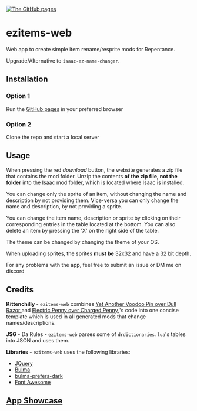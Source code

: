 [![The GitHub pages][1]][2]

[1]: https://i.ibb.co/cT1zDdh/s4-U4w6x-Ktn.png
[2]: https://ddeeddii.github.io/ezitems-web/

# ezitems-web
Web app to create simple item rename/resprite mods for Repentance.

Upgrade/Alternative to `isaac-ez-name-changer`.

## Installation
### Option 1
Run the [GitHub pages](https://ddeeddii.github.io/ezitems-web/) in your preferred browser

### Option 2
Clone the repo and start a local server

## Usage
When pressing the red *download* button, the website generates a zip file that contains the mod folder. Unzip the contents **of the zip file, not the folder** into the Isaac mod folder, which is located where Isaac is installed.

You can change only the sprite of an item, without changing the name and description by not providing them. Vice-versa you can only change the name and description, by not providing a sprite.

You can change the item name, description or sprite by clicking on their corresponding entries in the table located at the bottom. You can also delete an item by pressing the 'X' on the right side of the table.

The theme can be changed by changing the theme of your OS.

When uploading sprites, the sprites **must be** 32x32 and have a 32 bit depth.

For any problems with the app, feel free to submit an issue or DM me on discord 

## Credits
**Kittenchilly** - `ezitems-web` combines [Yet Another Voodoo Pin over Dull Razor
](https://steamcommunity.com/sharedfiles/filedetails/?id=2586699693) and [Electric Penny over Charged Penny
](https://steamcommunity.com/sharedfiles/filedetails/?id=2606524433)'s code into one concise template which is used in all generated mods that change names/descriptions.

**JSG** - Da Rules - `ezitems-web` parses some of `drdictionaries.lua`'s tables into JSON and uses them.

**Libraries** - `ezitems-web` uses the following libraries:
- [JQuery](https://jquery.com/)
- [Bulma](https://github.com/jgthms/bulma)
- [bulma-prefers-dark](https://github.com/jloh/bulma-prefers-dark)
- [Font Awesome](https://fontawesome.com/)

## [App Showcase](https://streamable.com/4rmttw)
